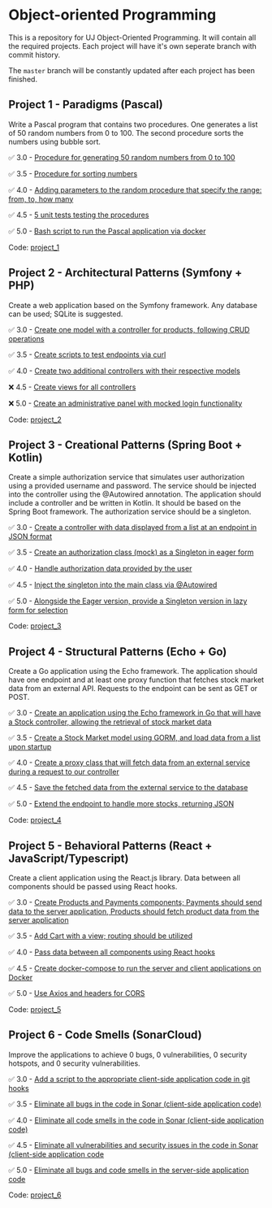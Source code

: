 # Object-oriented Programming

This is a repository for UJ Object-Oriented Programming. It will contain all the required projects. Each project will have it's own seperate branch with commit history.

The `master` branch will be constantly updated after each project has been finished.

## Project 1 - Paradigms (Pascal)

Write a Pascal program that contains two procedures. One generates a list of 50 random numbers from 0 to 100. The second procedure sorts the numbers using bubble sort.

:white_check_mark: 3.0 - [Procedure for generating 50 random numbers from 0 to 100](https://github.com/frieZZerr/UJ-OOP/commit/01af0d315f8387332cccf4077562b14c57e1f1ef)

:white_check_mark: 3.5 - [Procedure for sorting numbers](https://github.com/frieZZerr/UJ-OOP/commit/5e3ef3632f4afc73285d3923e054ffedd5216599)

:white_check_mark: 4.0 - [Adding parameters to the random procedure that specify the range: from, to, how many](https://github.com/frieZZerr/UJ-OOP/commit/a6d855aae07a421aa03121e0c8d2a1b8aaf502d0)

:white_check_mark: 4.5 - [5 unit tests testing the procedures](https://github.com/frieZZerr/UJ-OOP/commit/f6c8e33df635d695e841d21f10fd5c75bca51c24)

:white_check_mark: 5.0 - [Bash script to run the Pascal application via docker](https://github.com/frieZZerr/UJ-OOP/commit/377a2af19cc1fbdf746e1d9d89a5d1d22a26c569)

Code: [project_1](https://github.com/frieZZerr/UJ-OOP/tree/project_1)

## Project 2 - Architectural Patterns (Symfony + PHP)

Create a web application based on the Symfony framework. Any database can be used; SQLite is suggested.

:white_check_mark: 3.0 - [Create one model with a controller for products, following CRUD operations](https://github.com/frieZZerr/UJ-OOP/commit/6cfe1354bfda563bd58c4589d4487acf38c8e572)

:white_check_mark: 3.5 - [Create scripts to test endpoints via curl](https://github.com/frieZZerr/UJ-OOP/commit/a5a2fac3b25e90c8993798696368e260132d9d66)

:white_check_mark: 4.0 - [Create two additional controllers with their respective models](https://github.com/frieZZerr/UJ-OOP/commit/24d95caf9ee40ed8b88477ed7549a07a8ebaefdc)

:x: 4.5 - [Create views for all controllers]()

:x: 5.0 - [Create an administrative panel with mocked login functionality]()

Code: [project_2](https://github.com/frieZZerr/UJ-OOP/tree/project_2)

## Project 3 - Creational Patterns (Spring Boot + Kotlin)

Create a simple authorization service that simulates user authorization using a provided username and password. The service should be injected into the controller using the @Autowired annotation. The application should include a controller and be written in Kotlin. It should be based on the Spring Boot framework. The authorization service should be a singleton.

:white_check_mark: 3.0 - [Create a controller with data displayed from a list at an endpoint in JSON format](https://github.com/frieZZerr/UJ-OOP/commit/09bb34297f8f7b213bfb4ca1579ea1c5bfd498e8)

:white_check_mark: 3.5 - [Create an authorization class (mock) as a Singleton in eager form](https://github.com/frieZZerr/UJ-OOP/commit/f77745d93106aa265638f6d516fd42b26f88631a)

:white_check_mark: 4.0 - [Handle authorization data provided by the user](https://github.com/frieZZerr/UJ-OOP/commit/0b880c1e1953aa2ae8076e60ad7359c46fdc78f0)

:white_check_mark: 4.5 - [Inject the singleton into the main class via @Autowired](https://github.com/frieZZerr/UJ-OOP/commit/cc83d5f598517392b299a876b97cdb01432ada3c)

:white_check_mark: 5.0 - [Alongside the Eager version, provide a Singleton version in lazy form for selection](https://github.com/frieZZerr/UJ-OOP/commit/e543edc5b484039c39558b62b76c88534bcbdc34)

Code: [project_3](https://github.com/frieZZerr/UJ-OOP/tree/project_3)

## Project 4 - Structural Patterns (Echo + Go)

Create a Go application using the Echo framework. The application should have one endpoint and at least one proxy function that fetches stock market data from an external API. Requests to the endpoint can be sent as GET or POST.

:white_check_mark: 3.0 - [Create an application using the Echo framework in Go that will have a Stock controller, allowing the retrieval of stock market data](https://github.com/frieZZerr/UJ-OOP/commit/75097584d5824fee64b4d3eea70b0ad8d15c41e2)

:white_check_mark: 3.5 - [Create a Stock Market model using GORM, and load data from a list upon startup](https://github.com/frieZZerr/UJ-OOP/commit/db1de5a2eaa192f0c18820d58e1434b77ded219c)

:white_check_mark: 4.0 - [Create a proxy class that will fetch data from an external service during a request to our controller](https://github.com/frieZZerr/UJ-OOP/commit/9fecb51e316bde2d1c67fc3fef1d25bdaf8cdbb0)

:white_check_mark: 4.5 - [Save the fetched data from the external service to the database](https://github.com/frieZZerr/UJ-OOP/commit/db1de5a2eaa192f0c18820d58e1434b77ded219c)

:white_check_mark: 5.0 - [Extend the endpoint to handle more stocks, returning JSON](https://github.com/frieZZerr/UJ-OOP/commit/db1de5a2eaa192f0c18820d58e1434b77ded219c)

Code: [project_4](https://github.com/frieZZerr/UJ-OOP/tree/project_4)

## Project 5 - Behavioral Patterns (React + JavaScript/Typescript)

Create a client application using the React.js library. Data between all components should be passed using React hooks.

:white_check_mark: 3.0 - [Create Products and Payments components; Payments should send data to the server application, Products should fetch product data from the server application](https://github.com/frieZZerr/UJ-OOP/commit/6a45bb25710bded56e8e55b2719bc4961050a763)

:white_check_mark: 3.5 - [Add Cart with a view; routing should be utilized](https://github.com/frieZZerr/UJ-OOP/commit/6a45bb25710bded56e8e55b2719bc4961050a763)

:white_check_mark: 4.0 - [Pass data between all components using React hooks](https://github.com/frieZZerr/UJ-OOP/commit/6a45bb25710bded56e8e55b2719bc4961050a763)

:white_check_mark: 4.5 - [Create docker-compose to run the server and client applications on Docker](https://github.com/frieZZerr/UJ-OOP/commit/6a45bb25710bded56e8e55b2719bc4961050a763)

:white_check_mark: 5.0 - [Use Axios and headers for CORS](https://github.com/frieZZerr/UJ-OOP/commit/6a45bb25710bded56e8e55b2719bc4961050a763)

Code: [project_5](https://github.com/frieZZerr/UJ-OOP/tree/project_5)

## Project 6 - Code Smells (SonarCloud)

Improve the applications to achieve 0 bugs, 0 vulnerabilities, 0 security hotspots, and 0 security vulnerabilities.

:white_check_mark: 3.0 - [Add a script to the appropriate client-side application code in git hooks](https://github.com/frieZZerr/UJ-OOP/commit/98274e06c8451ef7f8d1f31707fd349711ff0c6f)

:white_check_mark: 3.5 - [Eliminate all bugs in the code in Sonar (client-side application code)](https://github.com/frieZZerr/UJ-OOP/commit/98274e06c8451ef7f8d1f31707fd349711ff0c6f)

:white_check_mark: 4.0 - [Eliminate all code smells in the code in Sonar (client-side application code)](https://github.com/frieZZerr/UJ-OOP/commit/98274e06c8451ef7f8d1f31707fd349711ff0c6f)

:white_check_mark: 4.5 - [Eliminate all vulnerabilities and security issues in the code in Sonar (client-side application code](https://github.com/frieZZerr/UJ-OOP/commit/98274e06c8451ef7f8d1f31707fd349711ff0c6f)

:white_check_mark: 5.0 - [Eliminate all bugs and code smells in the server-side application code](https://github.com/frieZZerr/UJ-OOP/commit/98274e06c8451ef7f8d1f31707fd349711ff0c6f)

Code: [project_6](https://github.com/frieZZerr/UJ-OOP/tree/project_6)
